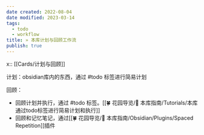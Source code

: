 ```yaml
---
date created: 2022-08-04
date modified: 2023-03-14
tags:
  - todo
  - workflow
title: » 本库计划与回顾工作流
publish: true
---
```

x:: [[Cards/计划与回顾]]

计划：obsidian库内的东西，通过 #todo 标签进行简易计划

回顾：

- 回顾计划并执行，通过 #todo 标签。[[🍀 花园导览/🧰 本库指南/Tutorials/本库通过todo标签进行简易计划和执行]]
- 回顾和记忆笔记，通过[[🍀 花园导览/🧰 本库指南/Obsidian/Plugins/Spaced Repetition]]插件